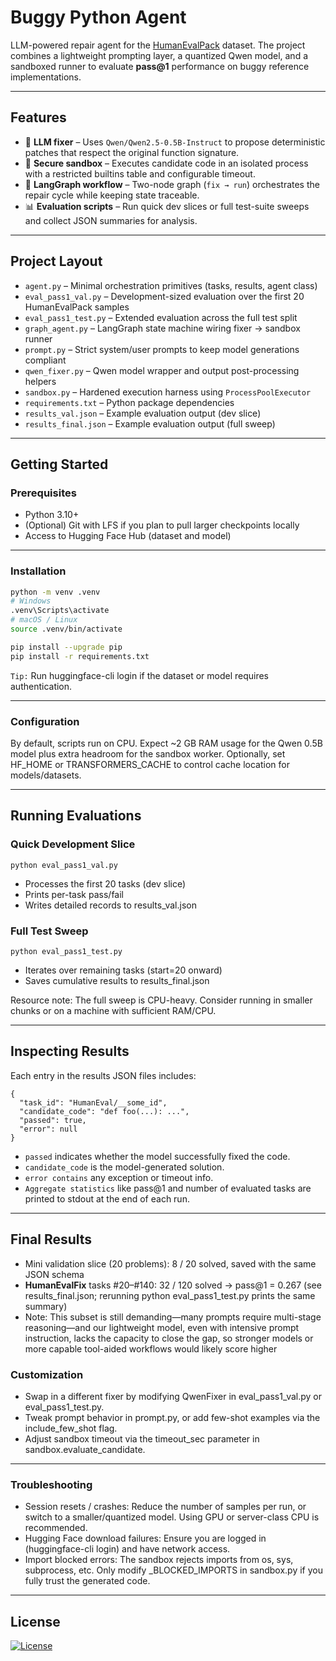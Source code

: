 # Buggy Python Agent

LLM-powered repair agent for the [HumanEvalPack](https://huggingface.co/datasets/bigcode/humanevalpack) dataset. The project combines a lightweight prompting layer, a quantized Qwen model, and a sandboxed runner to evaluate **pass@1** performance on buggy reference implementations.

---

## Features

- 🔧 **LLM fixer** – Uses `Qwen/Qwen2.5-0.5B-Instruct` to propose deterministic patches that respect the original function signature.
- 🧪 **Secure sandbox** – Executes candidate code in an isolated process with a restricted builtins table and configurable timeout.
- 🔁 **LangGraph workflow** – Two-node graph (`fix → run`) orchestrates the repair cycle while keeping state traceable.
- 📊 **Evaluation scripts** – Run quick dev slices or full test-suite sweeps and collect JSON summaries for analysis.

---

## Project Layout

- `agent.py` – Minimal orchestration primitives (tasks, results, agent class)
- `eval_pass1_val.py` – Development-sized evaluation over the first 20 HumanEvalPack samples
- `eval_pass1_test.py` – Extended evaluation across the full test split
- `graph_agent.py` – LangGraph state machine wiring fixer → sandbox runner
- `prompt.py` – Strict system/user prompts to keep model generations compliant
- `qwen_fixer.py` – Qwen model wrapper and output post-processing helpers
- `sandbox.py` – Hardened execution harness using `ProcessPoolExecutor`
- `requirements.txt` – Python package dependencies
- `results_val.json` – Example evaluation output (dev slice)
- `results_final.json` – Example evaluation output (full sweep)

---

## Getting Started

### Prerequisites

- Python 3.10+
- (Optional) Git with LFS if you plan to pull larger checkpoints locally
- Access to Hugging Face Hub (dataset and model)

---

### Installation

```bash
python -m venv .venv
# Windows
.venv\Scripts\activate
# macOS / Linux
source .venv/bin/activate

pip install --upgrade pip
pip install -r requirements.txt
```

`Tip:` Run huggingface-cli login if the dataset or model requires authentication.

---

### Configuration

By default, scripts run on CPU. Expect ~2 GB RAM usage for the Qwen 0.5B model plus extra headroom for the sandbox worker.
Optionally, set HF_HOME or TRANSFORMERS_CACHE to control cache location for models/datasets.

---

## Running Evaluations
### Quick Development Slice 
```
python eval_pass1_val.py
```

- Processes the first 20 tasks (dev slice)
- Prints per-task pass/fail
- Writes detailed records to results_val.json

### Full Test Sweep
```
python eval_pass1_test.py
```

- Iterates over remaining tasks (start=20 onward)
- Saves cumulative results to results_final.json

Resource note: The full sweep is CPU-heavy. Consider running in smaller chunks or on a machine with sufficient RAM/CPU.

---

## Inspecting Results

Each entry in the results JSON files includes:

```
{
  "task_id": "HumanEval/__some_id",
  "candidate_code": "def foo(...): ...",
  "passed": true,
  "error": null
}
```

- `passed` indicates whether the model successfully fixed the code.
- `candidate_code` is the model-generated solution.
- `error contains` any exception or timeout info.
- `Aggregate statistics` like pass@1 and number of evaluated tasks are printed to stdout at the end of each run.

---

## Final Results

- Mini validation slice (20 problems): 8 / 20 solved, saved with the same JSON schema
- **HumanEvalFix** tasks #20–#140: 32 / 120 solved → pass@1 = 0.267 (see results_final.json; rerunning python eval_pass1_test.py prints the same summary)
- Note: This subset is still demanding—many prompts require multi-stage reasoning—and our lightweight model, even with intensive prompt instruction, lacks the capacity to close the gap, so stronger models or more capable tool-aided workflows would likely score higher

### Customization

- Swap in a different fixer by modifying QwenFixer in eval_pass1_val.py or eval_pass1_test.py.
- Tweak prompt behavior in prompt.py, or add few-shot examples via the include_few_shot flag.
- Adjust sandbox timeout via the timeout_sec parameter in sandbox.evaluate_candidate.

---

### Troubleshooting

- Session resets / crashes: Reduce the number of samples per run, or switch to a smaller/quantized model. Using GPU or server-class CPU is recommended.
- Hugging Face download failures: Ensure you are logged in (huggingface-cli login) and have network access.
- Import blocked errors: The sandbox rejects imports from os, sys, subprocess, etc. Only modify _BLOCKED_IMPORTS in sandbox.py if you fully trust the generated code.

---

## License

[![License](https://img.shields.io/badge/license-MIT-blue.svg)](/LICENSE)












